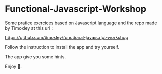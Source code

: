 # Functional-Javascript-Workshop

Some pratice exercices based on Javascript language and the repo made by Timoxley at this url :

<https://github.com/timoxley/functional-javascript-workshop>

Follow the instruction to install the app and try yourself.

The app give you some hints.

Enjoy 🙂.
